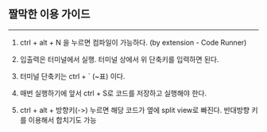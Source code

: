## 짤막한 이용 가이드
___  

1. ctrl + alt + N 을 누르면 컴파일이 가능하다. (by extension - Code Runner)  

2. 입출력은 터미널에서 실행. 터미널 상에서 위 단축키를 입력하면 된다.  
3. 터미널 단축키는 ctrl + ` (~표) 이다.  
4. 매번 실행하기에 앞서 ctrl + S로 코드를 저장하고 실행해야 한다.

5. ctrl + alt + 방향키(->) 누르면 해당 코드가 옆에 split view로 빠진다. 반대방향 키를 이용해서 합치기도 가능